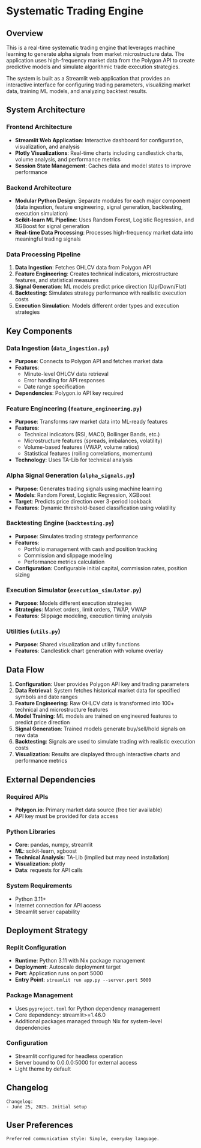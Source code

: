 # Systematic Trading Engine

## Overview

This is a real-time systematic trading engine that leverages machine learning to generate alpha signals from market microstructure data. The application uses high-frequency market data from the Polygon API to create predictive models and simulate algorithmic trade execution strategies.

The system is built as a Streamlit web application that provides an interactive interface for configuring trading parameters, visualizing market data, training ML models, and analyzing backtest results.

## System Architecture

### Frontend Architecture
- **Streamlit Web Application**: Interactive dashboard for configuration, visualization, and analysis
- **Plotly Visualizations**: Real-time charts including candlestick charts, volume analysis, and performance metrics
- **Session State Management**: Caches data and model states to improve performance

### Backend Architecture
- **Modular Python Design**: Separate modules for each major component (data ingestion, feature engineering, signal generation, backtesting, execution simulation)
- **Scikit-learn ML Pipeline**: Uses Random Forest, Logistic Regression, and XGBoost for signal generation
- **Real-time Data Processing**: Processes high-frequency market data into meaningful trading signals

### Data Processing Pipeline
1. **Data Ingestion**: Fetches OHLCV data from Polygon API
2. **Feature Engineering**: Creates technical indicators, microstructure features, and statistical measures
3. **Signal Generation**: ML models predict price direction (Up/Down/Flat)
4. **Backtesting**: Simulates strategy performance with realistic execution costs
5. **Execution Simulation**: Models different order types and execution strategies

## Key Components

### Data Ingestion (`data_ingestion.py`)
- **Purpose**: Connects to Polygon API and fetches market data
- **Features**: 
  - Minute-level OHLCV data retrieval
  - Error handling for API responses
  - Date range specification
- **Dependencies**: Polygon.io API key required

### Feature Engineering (`feature_engineering.py`)
- **Purpose**: Transforms raw market data into ML-ready features
- **Features**:
  - Technical indicators (RSI, MACD, Bollinger Bands, etc.)
  - Microstructure features (spreads, imbalances, volatility)
  - Volume-based features (VWAP, volume ratios)
  - Statistical features (rolling correlations, momentum)
- **Technology**: Uses TA-Lib for technical analysis

### Alpha Signal Generation (`alpha_signals.py`)
- **Purpose**: Generates trading signals using machine learning
- **Models**: Random Forest, Logistic Regression, XGBoost
- **Target**: Predicts price direction over 3-period lookback
- **Features**: Dynamic threshold-based classification using volatility

### Backtesting Engine (`backtesting.py`)
- **Purpose**: Simulates trading strategy performance
- **Features**:
  - Portfolio management with cash and position tracking
  - Commission and slippage modeling
  - Performance metrics calculation
- **Configuration**: Configurable initial capital, commission rates, position sizing

### Execution Simulator (`execution_simulator.py`)
- **Purpose**: Models different execution strategies
- **Strategies**: Market orders, limit orders, TWAP, VWAP
- **Features**: Slippage modeling, execution timing analysis

### Utilities (`utils.py`)
- **Purpose**: Shared visualization and utility functions
- **Features**: Candlestick chart generation with volume overlay

## Data Flow

1. **Configuration**: User provides Polygon API key and trading parameters
2. **Data Retrieval**: System fetches historical market data for specified symbols and date ranges
3. **Feature Engineering**: Raw OHLCV data is transformed into 100+ technical and microstructure features
4. **Model Training**: ML models are trained on engineered features to predict price direction
5. **Signal Generation**: Trained models generate buy/sell/hold signals on new data
6. **Backtesting**: Signals are used to simulate trading with realistic execution costs
7. **Visualization**: Results are displayed through interactive charts and performance metrics

## External Dependencies

### Required APIs
- **Polygon.io**: Primary market data source (free tier available)
- API key must be provided for data access

### Python Libraries
- **Core**: pandas, numpy, streamlit
- **ML**: scikit-learn, xgboost
- **Technical Analysis**: TA-Lib (implied but may need installation)
- **Visualization**: plotly
- **Data**: requests for API calls

### System Requirements
- Python 3.11+
- Internet connection for API access
- Streamlit server capability

## Deployment Strategy

### Replit Configuration
- **Runtime**: Python 3.11 with Nix package management
- **Deployment**: Autoscale deployment target
- **Port**: Application runs on port 5000
- **Entry Point**: `streamlit run app.py --server.port 5000`

### Package Management
- Uses `pyproject.toml` for Python dependency management
- Core dependency: streamlit>=1.46.0
- Additional packages managed through Nix for system-level dependencies

### Configuration
- Streamlit configured for headless operation
- Server bound to 0.0.0.0:5000 for external access
- Light theme by default

## Changelog

```
Changelog:
- June 25, 2025. Initial setup
```

## User Preferences

```
Preferred communication style: Simple, everyday language.
```